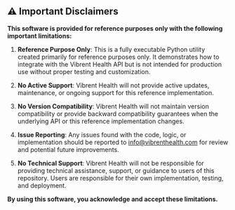 ## ⚠️ Important Disclaimers

**This software is provided for reference purposes only with the following important limitations:**

1. **Reference Purpose Only**: This is a fully executable Python utility created primarily for reference purposes only. It demonstrates how to integrate with the Vibrent Health API but is not intended for production use without proper testing and customization.

2. **No Active Support**: Vibrent Health will not provide active updates, maintenance, or ongoing support for this reference implementation.

3. **No Version Compatibility**: Vibrent Health will not maintain version compatibility or provide backward compatibility guarantees when the underlying API or this reference implementation changes.

4. **Issue Reporting**: Any issues found with the code, logic, or implementation should be reported to info@vibrenthealth.com for review and potential future improvements.

5. **No Technical Support**: Vibrent Health will not be responsible for providing technical assistance, support, or guidance to users of this repository. Users are responsible for their own implementation, testing, and deployment.

**By using this software, you acknowledge and accept these limitations.**